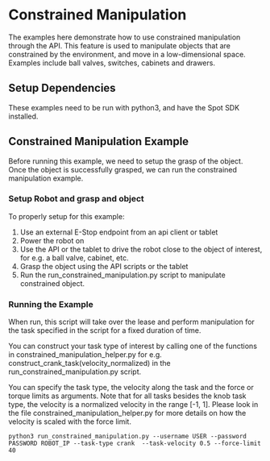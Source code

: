 <!--
Copyright (c) 2021 Boston Dynamics, Inc.  All rights reserved.

Downloading, reproducing, distributing or otherwise using the SDK Software
is subject to the terms and conditions of the Boston Dynamics Software
Development Kit License (20191101-BDSDK-SL).
-->

# Constrained Manipulation
The examples here demonstrate how to use constrained manipulation 
through the API. This feature is used to manipulate objects that
are constrained by the environment, and move in a low-dimensional space.
Examples include ball valves, switches, cabinets and drawers.

## Setup Dependencies
These examples need to be run with python3, and have the Spot SDK installed.

## Constrained Manipulation Example
Before running this example, we need to setup the
grasp of the object. Once the object is successfully grasped, 
we can run the constrained manipulation example.

### Setup Robot and grasp and object

To properly setup for this example:
1. Use an external E-Stop endpoint from an api client or tablet
2. Power the robot on
3. Use the API or the tablet to drive the robot close to the object
   of interest, for e.g. a ball valve, cabinet, etc.
4. Grasp the object using the API scripts or the tablet
5. Run the run_constrained_manipulation.py script to manipulate 
   constrained object.

### Running the Example

When run, this script will take over the lease
and perform manipulation for the task specified 
in the script for a fixed duration of time. 

You can construct your task type of interest by calling one of the
functions in constrained_manipulation_helper.py for e.g.
construct_crank_task(velocity_normalized)
in the run_constrained_manipulation.py script.

You can specify the task type, the velocity along the task
and the force or torque limits as arguments. Note that for 
all tasks besides the knob task type, the velocity is a 
normalized velocity in the range [-1, 1].
Please look in the file constrained_manipulation_helper.py
for more details on how the velocity is scaled with the force limit.

```
python3 run_constrained_manipulation.py --username USER --password PASSWORD ROBOT_IP --task-type crank  --task-velocity 0.5 --force-limit 40

```
